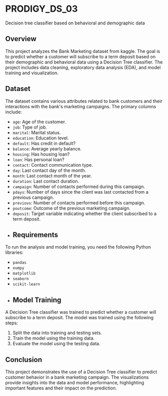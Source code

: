 # PRODIGY_DS_03
Decision tree classifier based on behavioral and demographic data

## Overview
This project analyzes the Bank Marketing dataset from kaggle. The goal is to predict whether a customer will subscribe to a term deposit based on their demographic and behavioral data using a Decision Tree classifier. The project includes data cleaning, exploratory data analysis (EDA), and model training and visualization.
## Dataset
The dataset contains various attributes related to bank customers and their interactions with the bank's marketing campaigns. The primary columns include:
- `age`: Age of the customer.
- `job`: Type of job.
- `marital`: Marital status.
- `education`: Education level.
- `default`: Has credit in default?
- `balance`: Average yearly balance.
- `housing`: Has housing loan?
- `loan`: Has personal loan?
- `contact`: Contact communication type.
- `day`: Last contact day of the month.
- `month`: Last contact month of the year.
- `duration`: Last contact duration.
- `campaign`: Number of contacts performed during this campaign.
- `pdays`: Number of days since the client was last contacted from a previous campaign.
- `previous`: Number of contacts performed before this campaign.
- `poutcome`: Outcome of the previous marketing campaign.
- `deposit`: Target variable indicating whether the client subscribed to a term deposit.
- ## Requirements
To run the analysis and model training, you need the following Python libraries:
- `pandas`
- `numpy`
- `matplotlib`
- `seaborn`
- `scikit-learn`
- ## Model Training
A Decision Tree classifier was trained to predict whether a customer will subscribe to a term deposit. The model was trained using the following steps:
1. Split the data into training and testing sets.
2. Train the model using the training data.
3. Evaluate the model using the testing data.
  ## Conclusion
This project demonstrates the use of a Decision Tree classifier to predict customer behavior in a bank marketing campaign. The visualizations provide insights into the data and model performance, highlighting important features and their impact on the prediction.
